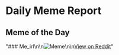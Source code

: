 # Daily Meme Report

## Meme of the Day
"### Me_irl\n\n![Meme](https://i.redd.it/0sv52wstiyhf1.png)\n\n[View on Reddit](https://redd.it/1mlkow6)"

